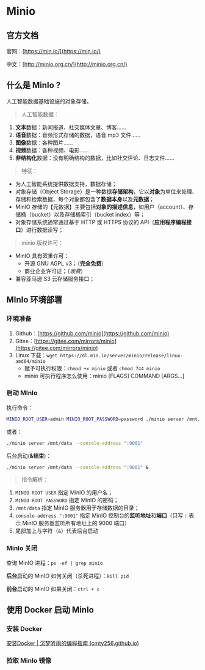 # Minio

## 官方文档

官网：[https://min.io/](https://min.io/)

中文：[http://minio.org.cn/](http://minio.org.cn/)



## 什么是 MinIo ?

人工智能数据基础设施的对象存储。

> 人工智能数据：

1. **文本**数据：新闻报道、社交媒体文章、博客......
2. **语音**数据：音频形式存储的数据，语音 mp3 文件......
3. **图像**数据：各种图片......
4. **视频**数据：各种视频、电影......
5. **非结构化**数据：没有明确结构的数据，比如社交评论、日志文件......

> 特征：

- 为人工智能系统提供数据支持，数据存储；
- 对象存储（Object Storage）是一种数据**存储架构**，它以**对象**为单位来处理、存储和检索数据，每个对象都包含了**数据本身**以及**元数据**；
- MinIO 存储的【元数据】主要包括**对象的描述信息**，如用户（account）、存储桶（bucket）以及存储桶索引（bucket index）等；
- 对象存储系统通常通过基于 HTTP 或 HTTPS 协议的 API（**应用程序编程接口**）进行数据读写；

> minio 版权许可：

- MinIO 具有双重许可：
  - 开源 GNU AGPL v3；（**完全免费**）
  - 商业企业许可证；（*收费*）
- 兼容亚马逊 S3 云存储服务接口；



## MInIo 环境部署

### 环境准备

1. Github：[https://github.com/minio](https://github.com/minio)
2. Gitee：[https://gitee.com/mirrors/minio](https://gitee.com/mirrors/minio)
3. Linux 下载：`wget https://dl.min.io/server/minio/release/linux-amd64/minio`
   - 赋予可执行权限：`chmod +x minio` 或者 `chmod 744 minio`
   - minio 可执行程序怎么使用：minio [FLAGS] COMMAND [ARGS...]

### 启动 MInIo

执行命令：

```bash
MINIO_ROOT_USER=admin MINIO_ROOT_PASSWORD=password ./minio server /mnt/data --console-address ":9001"
```

或者：

```bash
./minio server /mnt/data --console-address ":9001"
```

后台启动(**&结束**)：

```bash
./minio server /mnt/data --console-address ":9001" &
```

> 指令解析：

1. `MINIO ROOT USER` 指定 MinIO 的用户名；
2. `MINIO ROOT PASSWORD` 指定 MinIO 的密码；
3. `/mnt/data` 指定 MinIO 服务器用于存储数据的目录；
4. `console-address ":9001"` 指定 MinIO 控制台的**监听地址**和**端口**（只写 `:` 表示 MinIO 服务器监听所有地址上的 9000 端口）
5. 尾部加上与字符（`&`）代表后台启动





### MinIo 关闭

查询 MinIO 进程：`ps -ef | grep minio`

**后台**启动的 MinIO 如何关闭（杀死进程）：`kill pid`

**前台**启动的 MinIO 如果关闭：`ctrl + c`



## 使用 Docker 启动 MinIo

### 安装 Docker

[安装Docker | 沉梦听雨的编程指南 (cmty256.github.io)](https://cmty256.github.io/pages/44a072/)



### 拉取 MinIo 镜像

